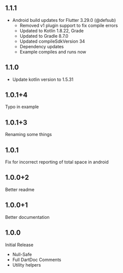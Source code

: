 ## 1.1.1

- Android build updates for Flutter 3.29.0 (@defsub)
  * Removed v1 plugin support to fix compile errors
  * Updated to Kotlin 1.8.22, Grade
  * Updated to Gradle 8.7.0
  * Updated compileSdkVersion 34
  * Dependency updates
  * Example compiles and runs now

## 1.1.0

- Update kotlin version to 1.5.31

## 1.0.1+4

Typo in example

## 1.0.1+3

Renaming some things

## 1.0.1

Fix for incorrect reporting of total space in android

## 1.0.0+2

Better readme

## 1.0.0+1

Better documentation

## 1.0.0

Initial Release

- Null-Safe
- Full DartDoc Comments
- Utility helpers
